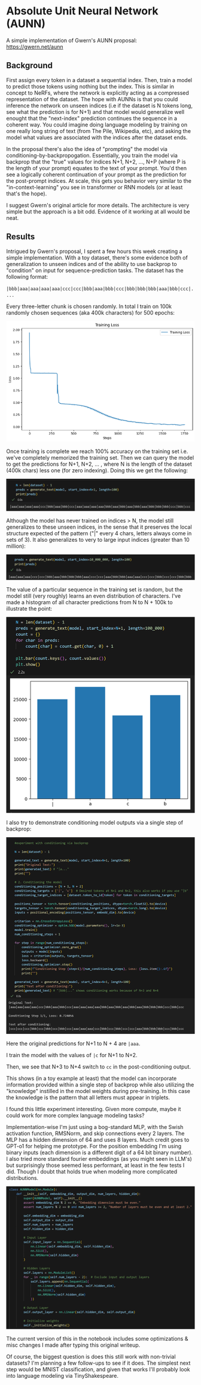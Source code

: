 # Absolute Unit Neural Network (AUNN)

A simple implementation of Gwern's AUNN proposal:
https://gwern.net/aunn

## Background

First assign every token in a dataset a sequential index. Then, train a model to predict those tokens using nothing but the index. This is similar in concept to NeRFs, where the network is explicitly acting as a compressed representation of the dataset. The hope with AUNNs is that you could inference the network on unseen indices (i.e if the dataset is N tokens long, see what the prediction is for N+1) and that model would generalize well enought that the "next-index" prediction continues the sequence in a coherent way. You could imagine doing language modeling by training on one really long string of text (from The Pile, Wikipedia, etc), and asking the model what values are associated with the indices after the dataset ends.

In the proposal there's also the idea of "prompting" the model via conditioning-by-backpropogation. Essentially, you train the model via backprop that the "true" values for indices N+1, N+2, ..., N+P (where P is the length of your prompt) equates to the text of your prompt. You'd then see a logically coherent continuation of your prompt as the prediction for the post-prompt indices. At scale, this gets you behavior very similar to the "in-context-learning" you see in transformer or RNN models (or at least that's the hope).

I suggest Gwern's original article for more details. The architecture is very simple but the approach is a bit odd. Evidence of it working at all would be neat.

## Results

Intrigued by Gwern's proposal, I spent a few hours this week creating a simple implementation. With a toy dataset, there's some evidence both of generalization to unseen indices and of the ability to use backprop to "condition" on input for sequence-prediction tasks. The dataset has the following format:

`|bbb|aaa|aaa|aaa|aaa|ccc|ccc|bbb|aaa|bbb|ccc|bbb|bbb|bbb|aaa|bbb|ccc|....`

Every three-letter chunk is chosen randomly. In total I train on 100k randomly chosen sequences (aka 400k characters) for 500 epochs:

![loss graph](writeup/loss.png)

Once training is complete we reach 100% accuracy on the training set i.e. we've completely memorized the training set. Then we can query the model to get the predictions for N+1, N+2, ... , where N is the length of the dataset (400k chars) less one (for zero indexing). Doing this we get the following:

![output_N_N100](writeup/N-N100.png)

Although the model has never trained on indices > N, the model still generalizes to these unseen indices, in the sense that it preserves the local structure expected of the pattern ("|" every 4 chars, letters always come in sets of 3). It also generalizes to very to large input indices (greater than 10 million):

![output_N10million](writeup/N10million.png)

The value of a particular sequence in the training set is random, but the model still (very roughly) learns an even distribution of characters. I've made a histogram of all character predictions from N to N + 100k to illustrate the point:

![histogram](writeup/histogram.png)

I also try to demonstrate conditioning model outputs via a single step of backprop:

![conditioning](writeup/conditioning.png)

Here the original predictions for N+1 to N + 4 are `|aaa`.

I train the model with the values of `|c` for N+1 to N+2. 

Then, we see that N+3 to N+4 switch to `cc` in the post-conditioning output.

This shows (in a toy example at least) that the model can incorporate information provided within a single step of backprop while also utilizing the "knowledge" instilled in the model weights during pre-training. In this case the knowledge is the pattern that all letters must appear in triplets.

I found this little experiment interesting. Given more compute, maybe it could work for more complex language modeling tasks? 

Implementation-wise I'm just using a bog-standard MLP, with the Swish activation function, RMSNorm, and skip connections every 2 layers. The MLP has a hidden dimension of 64 and uses 8 layers. Much credit goes to GPT-o1 for helping me prototype. For the position embedding I'm using binary inputs (each dimension is a different digit of a 64 bit binary number). I also tried more standard fourier embeddings (as you might seen in LLM's) but surprisingly those seemed less performant, at least in the few tests I did. Though I doubt that holds true when modeling more complicated distributions.

![implementation](writeup/implementation.png)

The current version of this in the notebook includes some optimizations & misc changes I made after typing this original writeup. 

Of course, the biggest question is does this still work with non-trivial datasets? I'm planning a few follow-ups to see if it does. The simplest next step would be MNIST classification, and given that works I'll probably look into language modeling via TinyShakespeare.
